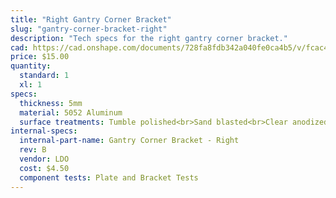 ```yaml
---
title: "Right Gantry Corner Bracket"
slug: "gantry-corner-bracket-right"
description: "Tech specs for the right gantry corner bracket."
cad: https://cad.onshape.com/documents/728fa8fdb342a040fe0ca4b5/v/fcac47a2f3efc3322f9ac0fa/e/03fb82b93fa43784032056d6
price: $15.00
quantity:
  standard: 1
  xl: 1
specs:
  thickness: 5mm
  material: 5052 Aluminum
  surface treatments: Tumble polished<br>Sand blasted<br>Clear anodized
internal-specs:
  internal-part-name: Gantry Corner Bracket - Right
  rev: B
  vendor: LDO
  cost: $4.50
  component tests: Plate and Bracket Tests
---
```

